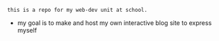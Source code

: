 	this is a repo for my web-dev unit at school.
 - my goal is to make and host my own interactive blog site to express myself
